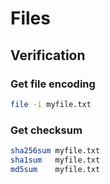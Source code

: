 # Files

## Verification

### Get file encoding

```bash
file -i myfile.txt
```

### Get checksum

```bash
sha256sum myfile.txt
sha1sum   myfile.txt
md5sum    myfile.txt
```
